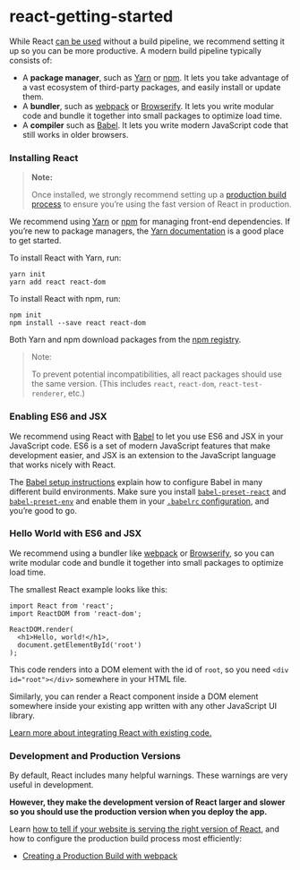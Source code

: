 # react-getting-started


While React [can be
used](https://reactjs.org/docs/react-without-es6.html) without a build
pipeline, we recommend setting it up so you can be more productive. A
modern build pipeline typically consists of:

  - A **package manager**, such
    as [Yarn](https://yarnpkg.com/) or [npm](https://www.npmjs.com/).
    It lets you take advantage of a vast ecosystem of third-party
    packages, and easily install or update them.
  - A **bundler**, such
    as [webpack](https://webpack.js.org/) or [Browserify](http://browserify.org/).
    It lets you write modular code and bundle it together into small
    packages to optimize load time.
  - A **compiler** such as [Babel](http://babeljs.io/). It lets you
    write modern JavaScript code that still works in older browsers.

### Installing React

> **Note:**
> 
> Once installed, we strongly recommend setting up a [production build
> process](https://reactjs.org/docs/optimizing-performance.html#use-the-production-build) to
> ensure you’re using the fast version of React in production.

We recommend
using [Yarn](https://yarnpkg.com/) or [npm](https://www.npmjs.com/) for
managing front-end dependencies. If you’re new to package managers,
the [Yarn
documentation](https://yarnpkg.com/en/docs/getting-started) is a good
place to get started.

To install React with Yarn, run:


``` gatsby-code-bash
yarn init
yarn add react react-dom
```


To install React with npm, run:

<div class="gatsby-highlight">

``` gatsby-code-bash
npm init
npm install --save react react-dom
```


Both Yarn and npm download packages from the [npm
registry](http://npmjs.com/).

> Note:
> 
> To prevent potential incompatibilities, all react packages should use
> the same version. (This
> includes `react`, `react-dom`, `react-test-renderer`, etc.)

### Enabling ES6 and JSX

We recommend using React with [Babel](http://babeljs.io/) to let you use
ES6 and JSX in your JavaScript code. ES6 is a set of modern JavaScript
features that make development easier, and JSX is an extension to the
JavaScript language that works nicely with React.

The [Babel setup instructions](https://babeljs.io/docs/setup/) explain
how to configure Babel in many different build environments. Make sure
you
install [`babel-preset-react`](http://babeljs.io/docs/plugins/preset-react/#basic-setup-with-the-cli-) and [`babel-preset-env`](http://babeljs.io/docs/plugins/preset-env/) and
enable them in
your [`.babelrc` configuration](http://babeljs.io/docs/usage/babelrc/),
and you’re good to go.

### Hello World with ES6 and JSX

We recommend using a bundler
like [webpack](https://webpack.js.org/) or [Browserify](http://browserify.org/),
so you can write modular code and bundle it together into small packages
to optimize load time.

The smallest React example looks like this:


``` gatsby-code-jsx
import React from 'react';
import ReactDOM from 'react-dom';

ReactDOM.render(
  <h1>Hello, world!</h1>,
  document.getElementById('root')
);
```
This code renders into a DOM element with the id of `root`, so you
need `<div id="root"></div>` somewhere in your HTML file.

Similarly, you can render a React component inside a DOM element
somewhere inside your existing app written with any other JavaScript UI
library.

[Learn more about integrating React with existing
code.](https://reactjs.org/docs/integrating-with-other-libraries.html#integrating-with-other-view-libraries)

### Development and Production Versions

By default, React includes many helpful warnings. These warnings are
very useful in development.

**However, they make the development version of React larger and slower
so you should use the production version when you deploy the app.**

Learn [how to tell if your website is serving the right version of
React](https://reactjs.org/docs/optimizing-performance.html#use-the-production-build),
and how to configure the production build process most efficiently:

  - [Creating a Production Build with
    webpack](https://reactjs.org/docs/optimizing-performance.html#webpack)
